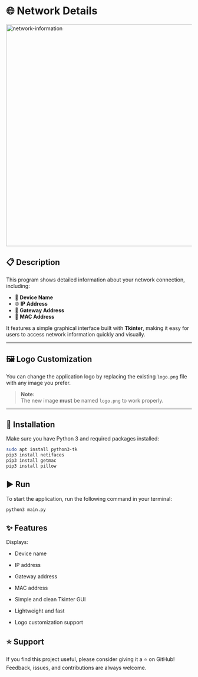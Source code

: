 # 🌐 Network Details

<img src="https://i.ibb.co/2SHx1yY/network-information.png" alt="network-information" width="600"/>

## 📋 Description

This program shows detailed information about your network connection, including:

- 📱 **Device Name**
- 🌐 **IP Address**
- 🚪 **Gateway Address**
- 🔌 **MAC Address**

It features a simple graphical interface built with **Tkinter**, making it easy for users to access network information quickly and visually.

---

## 🖼️ Logo Customization

You can change the application logo by replacing the existing `logo.png` file with any image you prefer.

> **Note:**  
> The new image **must** be named `logo.png` to work properly.

---

## 🚀 Installation

Make sure you have Python 3 and required packages installed:

```bash
sudo apt install python3-tk
pip3 install netifaces
pip3 install getmac
pip3 install pillow
```
## ▶️ Run
To start the application, run the following command in your terminal:
``` bash
python3 main.py
```

## ✨ Features
Displays:

- Device name

- IP address

- Gateway address

- MAC address

- Simple and clean Tkinter GUI

- Lightweight and fast

- Logo customization support

## ⭐ Support
If you find this project useful, please consider giving it a ⭐ on GitHub!
Feedback, issues, and contributions are always welcome.


